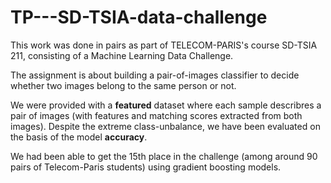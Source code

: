 # TP---SD-TSIA-data-challenge

This work was done in pairs as part of TELECOM-PARIS's course SD-TSIA 211, consisting of a Machine Learning Data Challenge.

The assignment is about building a pair-of-images classifier to decide whether two images belong to the same person or not. 

We were provided with a **featured** dataset where each sample describres a pair of images (with features and matching scores extracted from both images).
Despite the extreme class-unbalance, we have been evaluated on the basis of the model **accuracy**.

We had been able to get the 15th place in the challenge (among around 90 pairs of Telecom-Paris students) using gradient boosting models.
